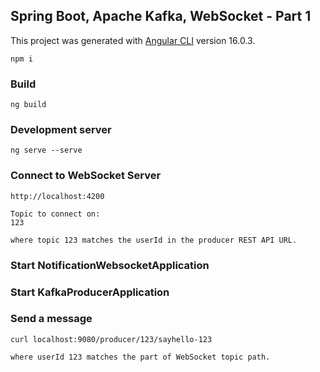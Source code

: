 ## Spring Boot, Apache Kafka, WebSocket - Part 1

This project was generated with [Angular CLI](https://github.com/angular/angular-cli) version 16.0.3.

	npm i

	
### Build

	ng build
		
### Development server

	ng serve --serve

### Connect to WebSocket Server

	http://localhost:4200
	
	Topic to connect on:
	123

	where topic 123 matches the userId in the producer REST API URL.
	
### Start NotificationWebsocketApplication

### Start KafkaProducerApplication

### Send a message
	curl localhost:9080/producer/123/sayhello-123
	
	where userId 123 matches the part of WebSocket topic path.
	 
